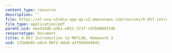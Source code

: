 ```yaml
---
content_type: resource
description: ''
file: https://ol-ocw-studio-app-qa.s3.amazonaws.com/courses/6-057-introduction-to-matlab-january-iap-2019/133e8e01e0c490f24da8a3f9d58d48d1_MIT6_057IAP19_hw3.pdf
file_type: application/pdf
parent_uid: 4ee410db-adb1-e811-373f-c97bd88937db
resourcetype: Document
title: 6.057 Introduction to MATLAB, Homework 3
uid: 133e8e01-e0c4-90f2-4da8-a3f9d58d48d1
---
```

